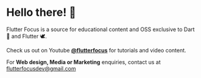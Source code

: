 # Hello there! 👋
Flutter Focus is a source for educational content and OSS exclusive to Dart 🎯 and Flutter 🕊️.

Check us out on Youtube **[@flutterfocus](https://www.youtube.com/@flutterfocus)** for tutorials and video content.

For **Web design, Media or Marketing** enquiries, contact us at [flutterfocusdev@gmail.com](flutterfocusdev@gmail.com)

